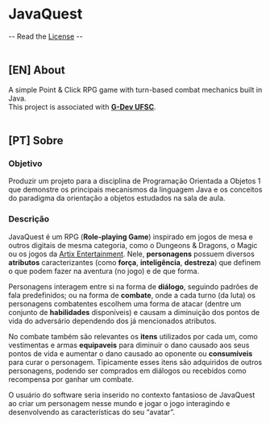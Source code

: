 JavaQuest
====

-- Read the [License](https://github.com/Zkirmisher/JavaQuest/blob/master/LICENSE.txt) --<br/>
<br/>

[EN] About
--------

A simple Point &amp; Click RPG game with turn-based combat mechanics built in Java.<br/>
This project is associated with **[G-Dev UFSC](https://g-devufsc.github.io/)**.<br/>
<br/>


[PT] Sobre
--------


### Objetivo

Produzir um projeto para a disciplina de Programação Orientada a Objetos 1 que demonstre os principais mecanismos da linguagem Java e os conceitos do paradigma da orientação a objetos estudados na sala de aula.<br/>


### Descrição

JavaQuest é um RPG (**Role-playing Game**) inspirado em jogos de mesa e outros digitais de mesma categoria, como o Dungeons & Dragons, o Magic ou os jogos da [Artix Entertainment](https://portal.battleon.com/). Nele, **personagens** possuem diversos **atributos** caracterizantes (como **força**, **inteligência**, **destreza**) que definem o que podem fazer na aventura (no jogo) e de que forma.<br/>

Personagens interagem entre si na forma de **diálogo**, seguindo padrões de fala predefinidos; ou na forma de **combate**, onde a cada turno (da luta) os personagens combatentes escolhem uma forma de atacar (dentre um conjunto de **habilidades** disponíveis) e causam a diminuição dos pontos de vida do adversário dependendo dos já mencionados atributos.<br/>

No combate também são relevantes os **itens** utilizados por cada um, como vestimentas e armas **equipaveis** para diminuir o dano causado aos seus pontos de vida e aumentar o dano causado ao oponente ou **consumíveis** para curar o personagem. Tipicamente esses itens são adquiridos de outros personagens, podendo ser comprados em diálogos ou recebidos como recompensa por ganhar um combate.<br/>

O usuário do software seria inserido no contexto fantasioso de JavaQuest ao criar um personagem nesse mundo e jogar o jogo interagindo e desenvolvendo as características do seu “avatar”.<br/>
